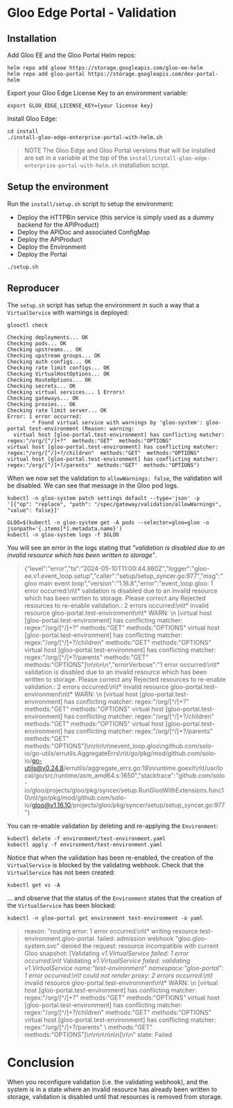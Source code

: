 # Gloo Edge Portal - Validation

## Installation

Add Gloo EE and the Gloo Portal Helm repos:
```
helm repo add glooe https://storage.googleapis.com/gloo-ee-helm
helm repo add gloo-portal https://storage.googleapis.com/dev-portal-helm
```

Export your Gloo Edge License Key to an environment variable:
```
export GLOO_EDGE_LICENSE_KEY={your license key}
```

Install Gloo Edge:
```
cd install
./install-gloo-edge-enterprise-portal-with-helm.sh
```

> NOTE
> The Gloo Edge and Gloo Portal versions that will be installed are set in a variable at the top of the `install/install-gloo-edge-enterprise-portal-with-helm.sh` installation script.

## Setup the environment

Run the `install/setup.sh` script to setup the environment:

- Deploy the HTTPBin service (this service is simply used as a dummy backend for the APIProduct)
- Deploy the APIDoc and associated ConfigMap
- Deploy the APIProduct
- Deploy the Environment
- Deploy the Portal

```
./setup.sh
```

## Reproducer

The `setup.sh` script has setup the environment in such a way that a `VirtualService` with warnings is deployed:

```
glooctl check

Checking deployments... OK
Checking pods... OK
Checking upstreams... OK
Checking upstream groups... OK
Checking auth configs... OK
Checking rate limit configs... OK
Checking VirtualHostOptions... OK
Checking RouteOptions... OK
Checking secrets... OK
Checking virtual services... 1 Errors!
Checking gateways... OK
Checking proxies... OK
Checking rate limit server... OK
Error: 1 error occurred:
        * Found virtual service with warnings by 'gloo-system': gloo-portal test-environment (Reason: warning: 
  virtual host [gloo-portal.test-environment] has conflicting matcher: regex:"/org/[^/]+?"  methods:"GET"  methods:"OPTIONS"
virtual host [gloo-portal.test-environment] has conflicting matcher: regex:"/org/[^/]+?/children"  methods:"GET"  methods:"OPTIONS"
virtual host [gloo-portal.test-environment] has conflicting matcher: regex:"/org/[^/]+?/parents"  methods:"GET"  methods:"OPTIONS")
```

When we now set the validation to `allowWarnings: false`, the validation will be disabled. We can see that message in the Gloo pod logs.

```
kubectl -n gloo-system patch settings default --type='json' -p '[{"op": "replace", "path": "/spec/gateway/validation/allowWarnings", "value": false}]'
```

```
GLOO=$(kubectl -n gloo-system get -A pods --selector=gloo=gloo -o jsonpath='{.items[*].metadata.name}')
kubectl -n gloo-system logs -f $GLOO
```

You will see an error in the logs stating that _"validation is disabled due to an invalid resource which has been written to storage"_.

> {"level":"error","ts":"2024-05-10T11:00:44.860Z","logger":"gloo-ee.v1.event_loop.setup","caller":"setup/setup_syncer.go:977","msg":"gloo main event loop","version":"1.16.8","error":"event_loop.gloo: 1 error occurred:\n\t* validation is disabled due to an invalid resource which has been written to storage. Please correct any Rejected resources to re-enable validation.: 2 errors occurred:\n\t* invalid resource gloo-portal.test-environment\n\t* WARN: \n  [virtual host [gloo-portal.test-environment] has conflicting matcher: regex:\"/org/[^/]+?\"  methods:\"GET\"  methods:\"OPTIONS\" virtual host [gloo-portal.test-environment] has conflicting matcher: regex:\"/org/[^/]+?/children\"  methods:\"GET\"  methods:\"OPTIONS\" virtual host [gloo-portal.test-environment] has conflicting matcher: regex:\"/org/[^/]+?/parents\"  methods:\"GET\"  methods:\"OPTIONS\"]\n\n\n\n","errorVerbose":"1 error occurred:\n\t* validation is disabled due to an invalid resource which has been written to storage. Please correct any Rejected resources to re-enable validation.: 2 errors occurred:\n\t* invalid resource gloo-portal.test-environment\n\t* WARN: \n  [virtual host [gloo-portal.test-environment] has conflicting matcher: regex:\"/org/[^/]+?\"  methods:\"GET\"  methods:\"OPTIONS\" virtual host [gloo-portal.test-environment] has conflicting matcher: regex:\"/org/[^/]+?/children\"  methods:\"GET\"  methods:\"OPTIONS\" virtual host [gloo-portal.test-environment] has conflicting matcher: regex:\"/org/[^/]+?/parents\"  methods:\"GET\"  methods:\"OPTIONS\"]\n\n\n\n\nevent_loop.gloo\ngithub.com/solo-io/go-utils/errutils.AggregateErrs\n\t/go/pkg/mod/github.com/solo-io/go-utils@v0.24.8/errutils/aggregate_errs.go:19\nruntime.goexit\n\t/usr/local/go/src/runtime/asm_amd64.s:1650","stacktrace":"github.com/solo-io/gloo/projects/gloo/pkg/syncer/setup.RunGlooWithExtensions.func10\n\t/go/pkg/mod/github.com/solo-io/gloo@v1.16.10/projects/gloo/pkg/syncer/setup/setup_syncer.go:977"}

You can re-enable validation by deleting and re-applying the `Environment`:

```
kubectl delete -f environment/test-environment.yaml
kubectl apply -f environment/test-environment.yaml
```

Notice that when the validation has been re-enabled, the creation of the `VirtualService` is blocked by the validating webhook. Check that the `VirtualService` has not been created:

```
kubectl get vs -A
```

... and observe that the status of the `Environment` states that the creation of the `VirtualService` has been blocked:

```
kubectl -n gloo-portal get environment test-environment -o yaml
```

> reason: "routing error: 1 error occurred:\n\t* writing resource test-environment.gloo-portal.
    failed: admission webhook \"gloo.gloo-system.svc\" denied the request: resource
    incompatible with current Gloo snapshot: [Validating *v1.VirtualService failed:
    1 error occurred:\n\t* Validating *v1.VirtualService failed: validating *v1.VirtualService
    name:\"test-environment\"  namespace:\"gloo-portal\": 1 error occurred:\n\t* could
    not render proxy: 2 errors occurred:\n\t* invalid resource gloo-portal.test-environment\n\t*
    WARN: \n  [virtual host [gloo-portal.test-environment] has conflicting matcher:
    regex:\"/org/[^/]+?\"  methods:\"GET\"  methods:\"OPTIONS\" virtual host [gloo-portal.test-environment]
    has conflicting matcher: regex:\"/org/[^/]+?/children\"  methods:\"GET\"  methods:\"OPTIONS\"
    virtual host [gloo-portal.test-environment] has conflicting matcher: regex:\"/org/[^/]+?/parents\"
    \ methods:\"GET\"  methods:\"OPTIONS\"]\n\n\n\n\n\n]\n\n"
  state: Failed


# Conclusion
When you reconfigure validation (i.e. the validating webhook), and the system is in a state where an invalid resource has already been written to storage, validation is disabled until that resources is removed from storage.